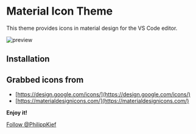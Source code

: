 # Material Icon Theme

This theme provides icons in material design for the VS Code editor.

![preview](https://raw.githubusercontent.com/PKief/vscode-extension-material-icon-theme/withimages/images/preview.PNG)

## Installation


## Grabbed icons from
* [https://design.google.com/icons/](https://design.google.com/icons/)
* [https://materialdesignicons.com/](https://materialdesignicons.com/)

**Enjoy it!**

<a href="https://twitter.com/PhilippKief" class="twitter-follow-button" data-show-count="false">Follow @PhilippKief</a><script async src="//platform.twitter.com/widgets.js" charset="utf-8"></script>